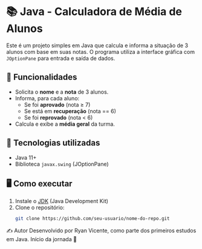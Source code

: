 # 📚 Java - Calculadora de Média de Alunos

Este é um projeto simples em Java que calcula e informa a situação de 3 alunos com base em suas notas. O programa utiliza a interface gráfica com `JOptionPane` para entrada e saída de dados.

## 🚀 Funcionalidades

- Solicita o **nome** e a **nota** de 3 alunos.
- Informa, para cada aluno:
  - Se foi **aprovado** (nota ≥ 7)
  - Se está em **recuperação** (nota == 6)
  - Se foi **reprovado** (nota < 6)
- Calcula e exibe a **média geral** da turma.

## 🧰 Tecnologias utilizadas

- Java 11+
- Biblioteca `javax.swing` (JOptionPane)

## 🖥️ Como executar

1. Instale o [JDK](https://www.oracle.com/java/technologies/javase-downloads.html) (Java Development Kit)
2. Clone o repositório:
   ```bash
   git clone https://github.com/seu-usuario/nome-do-repo.git
✍️ Autor
Desenvolvido por Ryan Vicente, como parte dos primeiros estudos em Java.
Início da jornada 🚀